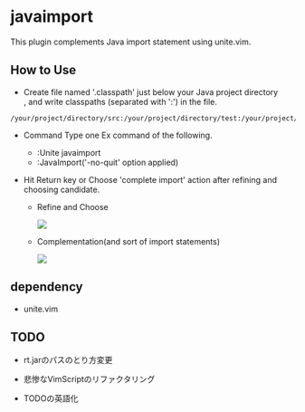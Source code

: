 # javaimport

This plugin complements Java import statement using unite.vim.

## How to Use

* Create file named '.classpath' just below your Java project directory  
  , and write classpaths (separated with ':') in the file.

```:.classpath
/your/project/directory/src:/your/project/directory/test:/your/project/directory/lib/xxx.jar
```

* Command
    Type one Ex command of the following.

    + :Unite javaimport
    + :JavaImport('-no-quit' option applied)

* Hit Return key or Choose 'complete import' action after refining and choosing candidate.

    + Refine and Choose

        ![](https://i.gyazo.com/f3c4bf895edaf8fed644265e7f72d09b.png)

    + Complementation(and sort of import statements)

        ![](https://i.gyazo.com/a123fd3e40d61ad3710609cc206c38c6.png)

## dependency

* unite.vim

## TODO

* rt.jarのパスのとり方変更

* 悲惨なVimScriptのリファクタリング

* TODOの英語化
